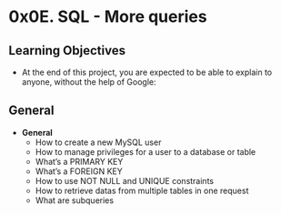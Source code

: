# 0x0E. SQL - More queries

## Learning Objectives

* At the end of this project, you are expected to be able to explain to anyone, without the help of Google:

## General

* **General**
  * How to create a new MySQL user
  *  How to manage privileges for a user to a database or table
  * What’s a PRIMARY KEY
  * What’s a FOREIGN KEY
  * How to use NOT NULL and UNIQUE constraints
  * How to retrieve datas from multiple tables in one request
  * What are subqueries
